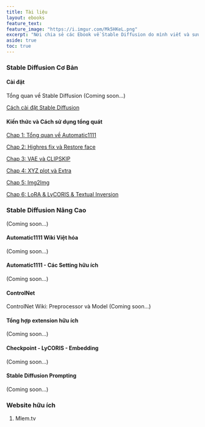 ```yaml
---
title: Tài liệu
layout: ebooks
feature_text:
feature_image: "https://i.imgur.com/Mk5HKeL.png"
excerpt: "Nơi chia sẻ các Ebook về Stable Diffusion do mình viết và sưu tầm"
aside: true
toc: true
---
```


### Stable Diffusion Cơ Bản

#### Cài đặt

Tổng quan về Stable Diffusion (Coming soon...)

[Cách cài đặt Stable Diffusion](https://docs.google.com/document/d/1AEPM-U1lL4ezi8620KtUhzC6DomZ0ychuh5X9Jw1ZKw/edit?usp=sharing)

#### Kiến thức và Cách sử dụng tổng quát

[Chap 1: Tổng quan về Automatic1111](https://drive.google.com/file/d/1q1y4DLwOnqJwi0w6tyI-xfgjZyTZgcpv/view?usp=drive_link)

[Chap 2: Highres fix và Restore face](https://drive.google.com/file/d/18sV2U1Nk8Vx7ZHxvrfWG9FhpJTbB1lHs/view?usp=drive_link)

[Chap 3: VAE và CLIPSKIP](https://drive.google.com/file/d/1Zry9lXFIyb3gbl44yqI1obL-IV44kI6P/view?usp=drive_link)

[Chap 4: XYZ plot và Extra](https://drive.google.com/file/d/1AxEWIRN8SxHW_UWh3Tqv15HR3jS_ojfs/view?usp=drive_link)

[Chap 5: Img2Img](https://drive.google.com/file/d/1j8ata8vjrG1A_Uk9_QphrTBcmvQjsFGU/view?usp=drive_link)

[Chap 6: LoRA & LyCORIS & Textual Inversion](https://drive.google.com/file/d/1Fu6gVkvhAcvqWrHC7DyfeMP-mJvjbu7-/view?usp=drive_link)

### Stable Diffusion Nâng Cao
(Coming soon...)

#### Automatic1111 Wiki Việt hóa
(Coming soon...)

#### Automatic1111 - Các Setting hữu ích
(Coming soon...)

#### ControlNet

ControlNet Wiki: Preprocessor và Model (Coming soon...)

#### Tổng hợp extension hữu ích
(Coming soon...)

#### Checkpoint - LyCORIS - Embedding
(Coming soon...)

#### Stable Diffusion Prompting
(Coming soon...)

### Website hữu ích

1. Mlem.tv
